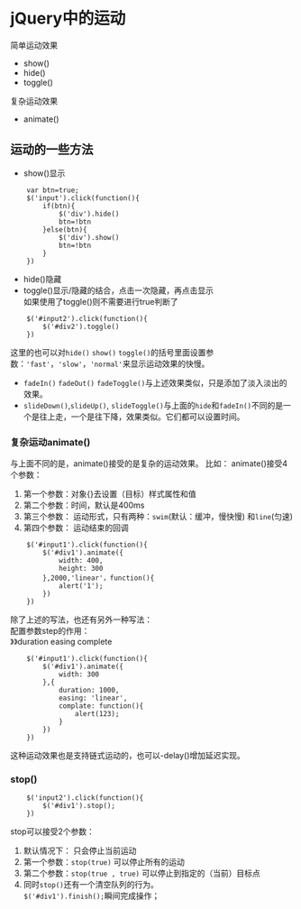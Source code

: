 # jQuery中的运动
简单运动效果
* show()
* hide()
* toggle()<br>

复杂运动效果

* animate() 

## 运动的一些方法
* show()显示
```
    var btn=true;
    $('input').click(function(){
        if(btn){
            $('div').hide()
            btn=!btn
        }else(btn){
            $('div').show()
            btn=!btn
        }
    })
```
* hide()隐藏
* toggle()显示/隐藏的结合，点击一次隐藏，再点击显示<br>
如果使用了toggle()则不需要进行true判断了
```
    $('#input2').click(function(){
        $('#div2').toggle()
    })
```
这里的也可以对`hide()` `show()` `toggle()`的括号里面设置参数：`'fast'`，`'slow'`，`'normal'`来显示运动效果的快慢。<br>
* `fadeIn()` `fadeOut()` `fadeToggle()`与上述效果类似，只是添加了淡入淡出的效果。
* `slideDown()`,`slideUp()`, `slideToggle()`与上面的`hide`和`fadeIn()`不同的是一个是往上走，一个是往下降，效果类似。它们都可以设置时间。

### 复杂运动animate()
与上面不同的是，animate()接受的是复杂的运动效果。
比如：
animate()接受4个参数：
1. 第一个参数：对象{}去设置（目标）样式属性和值
2. 第二个参数：时间，默认是400ms
3. 第三个参数： 运动形式，只有两种：`swim`(默认：缓冲，慢快慢) 和`line`(匀速)
4. 第四个参数： 运动结束的回调
```
    $('#input1').click(function(){
        $('#div1').animate({
            width: 400,
            height: 300
        },2000,'linear'，function(){
            alert('1');
        })
    })
```
除了上述的写法，也还有另外一种写法：<br>
配置参数step的作用：<br>
》》duration easing complete
```
    $('#input1').click(function(){
        $('#div1').animate({
            width: 300
        },{
            duration: 1000,
            easing: 'linear',
            complate: function(){
                alert(123);
            }
        })
    })
```
这种运动效果也是支持链式运动的，也可以-delay()增加延迟实现。

### stop()
```
    $('input2').click(function(){
        $('#div1').stop();
    })
```
stop可以接受2个参数：
1. 默认情况下： 只会停止当前运动
2. 第一个参数：`stop(true)` 可以停止所有的运动
3. 第二个参数：`stop(true , true)` 可以停止到指定的（当前）目标点
4. 同时`stop()`还有一个清空队列的行为。<br>
`$('#div1').finish();`瞬间完成操作；


